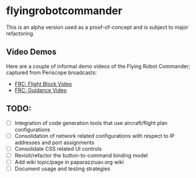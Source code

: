 # flyingrobotcommander

This is an alpha version used as a proof-of-concept and is subject to major refactoring.

## Video Demos

Here are a couple of informal demo videos of the Flying Robot Commander; captured from Periscope broadcasts:

* [FRC: Flight Block Video](https://www.youtube.com/watch?v=NgT0K1RzfmE)
* [FRC: Guidance Video](https://www.youtube.com/watch?v=BdItVWyjLUc)

## TODO:
- [ ] Integration of code generation tools that use aircraft/flight plan configurations
- [ ] Consolidation of network related configurations with respect to IP addresses and port assignments
- [ ] Consolidate CSS related UI controls
- [ ] Revisit/refactor the button-to-command binding model
- [ ] Add wiki topic/page in paparazziuav.org wiki
- [ ] Document usage and testing strategies
